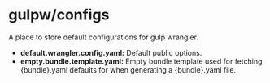 # gulpw/configs

A place to store default configurations for gulp wrangler.

- **default.wrangler.config.yaml:** Default public options.
- **empty.bundle.template.yaml:** Empty bundle template used for fetching {bundle}.yaml defaults
for when generating a {bundle}.yaml file.
